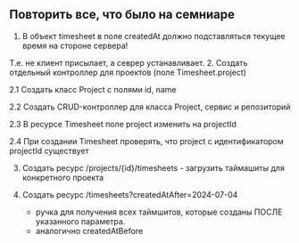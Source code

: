 ## Повторить все, что было на семниаре
1. В объект timesheet в поле createdAt должно подставляться текущее время на стороне сервера!

Т.е. не клиент присылает, а севрер устанавливает.
2. Создать отдельный контроллер для проектов (поле Timesheet.project)

2.1 Создать класс Project с полями id, name

2.2 Создать CRUD-контроллер для класса Project, сервис и репозиторий

2.3 В ресурсе Timesheet поле project изменить на projectId

2.4 При создании Timesheet проверять, что project с идентификатором projectId существует

3. Создать ресурс /projects/{id}/timesheets - загрузить таймашиты для конкретного проекта
4. Создать ресурс /timesheets?createdAtAfter=2024-07-04


   * ручка для получения всех таймшитов, которые созданы ПОСЛЕ указанного параметра.
   * аналогично createdAtBefore